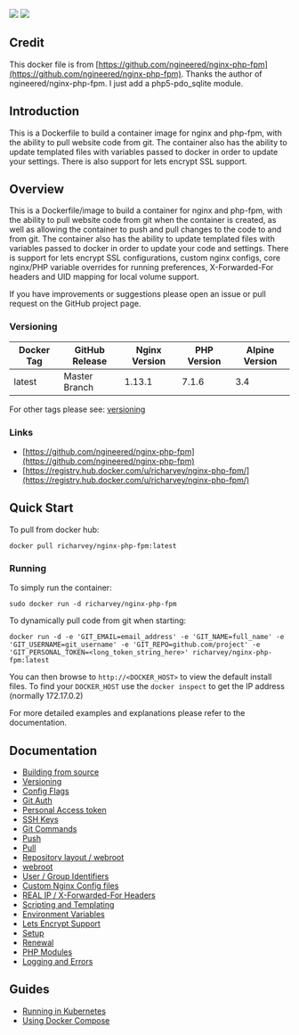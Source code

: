[![](https://images.microbadger.com/badges/version/wisicn/nginx-php-fpm.svg)](https://microbadger.com/images/wisicn/nginx-php-fpm "Get your own version badge on microbadger.com")  [![](https://images.microbadger.com/badges/image/wisicn/nginx-php-fpm.svg)](https://microbadger.com/images/wisicn/nginx-php-fpm "Get your own image badge on microbadger.com")
## Credit
This docker file is from [https://github.com/ngineered/nginx-php-fpm](https://github.com/ngineered/nginx-php-fpm). Thanks the author of ngineered/nginx-php-fpm. I just add a php5-pdo_sqlite module.
## Introduction
This is a Dockerfile to build a container image for nginx and php-fpm, with the ability to pull website code from git. The container also has the ability to update templated files with variables passed to docker in order to update your settings. There is also support for lets encrypt SSL support.

## Overview
This is a Dockerfile/image to build a container for nginx and php-fpm, with the ability to pull website code from git when the container is created, as well as allowing the container to push and pull changes to the code to and from git. The container also has the ability to update templated files with variables passed to docker in order to update your code and settings. There is support for lets encrypt SSL configurations, custom nginx configs, core nginx/PHP variable overrides for running preferences, X-Forwarded-For headers and UID mapping for local volume support.

If you have improvements or suggestions please open an issue or pull request on the GitHub project page.

### Versioning
| Docker Tag | GitHub Release | Nginx Version | PHP Version | Alpine Version |
|-----|-------|-----|--------|--------|
| latest | Master Branch |1.13.1 | 7.1.6 | 3.4 |

For other tags please see: [versioning](https://github.com/ngineered/nginx-php-fpm/blob/master/docs/versioning.md)

### Links
- [https://github.com/ngineered/nginx-php-fpm](https://github.com/ngineered/nginx-php-fpm)
- [https://registry.hub.docker.com/u/richarvey/nginx-php-fpm/](https://registry.hub.docker.com/u/richarvey/nginx-php-fpm/)

## Quick Start
To pull from docker hub:
```
docker pull richarvey/nginx-php-fpm:latest
```
### Running
To simply run the container:
```
sudo docker run -d richarvey/nginx-php-fpm
```
To dynamically pull code from git when starting:
```
docker run -d -e 'GIT_EMAIL=email_address' -e 'GIT_NAME=full_name' -e 'GIT_USERNAME=git_username' -e 'GIT_REPO=github.com/project' -e 'GIT_PERSONAL_TOKEN=<long_token_string_here>' richarvey/nginx-php-fpm:latest
```

You can then browse to ```http://<DOCKER_HOST>``` to view the default install files. To find your ```DOCKER_HOST``` use the ```docker inspect``` to get the IP address (normally 172.17.0.2)

For more detailed examples and explanations please refer to the documentation.
## Documentation

- [Building from source](https://github.com/ngineered/nginx-php-fpm/blob/master/docs/building.md)
- [Versioning](https://github.com/ngineered/nginx-php-fpm/blob/master/docs/versioning.md)
- [Config Flags](https://github.com/ngineered/nginx-php-fpm/blob/master/docs/config_flags.md)
- [Git Auth](https://github.com/ngineered/nginx-php-fpm/blob/master/docs/git_auth.md)
 - [Personal Access token](https://github.com/ngineered/nginx-php-fpm/blob/master/docs/git_auth.md#personal-access-token)
 - [SSH Keys](https://github.com/ngineered/nginx-php-fpm/blob/master/docs/git_auth.md#ssh-keys)
- [Git Commands](https://github.com/ngineered/nginx-php-fpm/blob/master/docs/git_commands.md)
 - [Push](https://github.com/ngineered/nginx-php-fpm/blob/master/docs/git_commands.md#push-code-to-git)
 - [Pull](https://github.com/ngineered/nginx-php-fpm/blob/master/docs/git_commands.md#pull-code-from-git-refresh)
- [Repository layout / webroot](https://github.com/ngineered/nginx-php-fpm/blob/master/docs/repo_layout.md)
 - [webroot](https://github.com/ngineered/nginx-php-fpm/blob/master/docs/repo_layout.md#src--webroot)
- [User / Group Identifiers](https://github.com/ngineered/nginx-php-fpm/blob/master/docs/UID_GID_Mapping.md)
- [Custom Nginx Config files](https://github.com/ngineered/nginx-php-fpm/blob/master/docs/nginx_configs.md)
 - [REAL IP / X-Forwarded-For Headers](https://github.com/ngineered/nginx-php-fpm/blob/master/docs/nginx_configs.md#real-ip--x-forwarded-for-headers)
- [Scripting and Templating](https://github.com/ngineered/nginx-php-fpm/blob/master/docs/scripting_templating.md)
 - [Environment Variables](https://github.com/ngineered/nginx-php-fpm/blob/master/docs/scripting_templating.md#using-environment-variables--templating)
- [Lets Encrypt Support](https://github.com/ngineered/nginx-php-fpm/blob/master/docs/lets_encrypt.md)
 - [Setup](https://github.com/ngineered/nginx-php-fpm/blob/master/docs/lets_encrypt.md#setup)
 - [Renewal](https://github.com/ngineered/nginx-php-fpm/blob/master/docs/lets_encrypt.md#renewal)
- [PHP Modules](https://github.com/ngineered/nginx-php-fpm/blob/master/docs/php_modules.md)
- [Logging and Errors](https://github.com/ngineered/nginx-php-fpm/blob/master/docs/logs.md)

## Guides
- [Running in Kubernetes](https://github.com/ngineered/nginx-php-fpm/blob/master/docs/guides/kubernetes.md)
- [Using Docker Compose](https://github.com/ngineered/nginx-php-fpm/blob/master/docs/guides/docker_compose.md)
